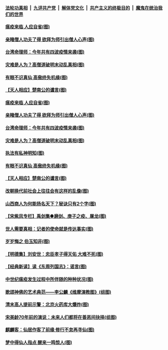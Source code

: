 

####  [法轮功真相](../../../../basic/blob/master/README.md?t=04220932) &nbsp;|&nbsp; [九评共产党](../../../../9ping.md/blob/master/README.md?t=04220932) &nbsp;|&nbsp; [解体党文化](../../../../jtdwh.md/blob/master/README.md?t=04220932)  &nbsp;|&nbsp; [共产主义的终极目的](../../../../gczydzjmd.md/blob/master/README.md?t=04220932) &nbsp;|&nbsp; [魔鬼在统治我们的世界](../../../../mgztzwmdsj.md/blob/master/README.md?t=04220932) 

#### [瘟疫来临 人应自省(图)](../pages/p7/930398.md?t=04220932) 

#### [亲睹僧人功夫了得 欲拜为师引出僧人心声(图)](../pages/p7/930445.md?t=04220932) 

#### [台湾命理师：今年共有四波疫情来袭(图)](../pages/p7/930542.md?t=04220932) 

#### [灾难是人为？高僧道破明末动乱真相(图)](../pages/p7/930218.md?t=04220932) 

#### [有眼不识真仙 高傲终失机缘(图)](../pages/p7/930020.md?t=04220932) 

#### [【天人相应】楚南公的谶言(图)](../pages/p7/930019.md?t=04220932) 

#### [瘟疫来临 人应自省(图)](../pages/p7/930398.md?t=04220932) 

#### [亲睹僧人功夫了得 欲拜为师引出僧人心声(图)](../pages/p7/930445.md?t=04220932) 

#### [台湾命理师：今年共有四波疫情来袭(图)](../pages/p7/930542.md?t=04220932) 

#### [灾难是人为？高僧道破明末动乱真相(图)](../pages/p7/930218.md?t=04220932) 

#### [执法有私神明知(图)](../pages/p7/930115.md?t=04220932) 

#### [有眼不识真仙 高傲终失机缘(图)](../pages/p7/930020.md?t=04220932) 

#### [【天人相应】楚南公的谶言(图)](../pages/p7/930019.md?t=04220932) 

#### [改朝换代前社会上往往会有这样的乱像(图)](../pages/p7/930217.md?t=04220932) 

#### [山西商人为何能扬名天下？秘诀只有2个字(图)](../pages/p7/930261.md?t=04220932) 

#### [【宋紫凤专栏】禹剑集●磨剑、庚子之疫、屠龙(图)](../pages/p7/930107.md?t=04220932) 

#### [世人需要真相：记者的使命就是传达事实(图)](../pages/p7/930088.md?t=04220932) 

#### [岁岁悔之 伯玉知非(图)](../pages/p7/929750.md?t=04220932) 

#### [【明德集】刘安世：忠臣孝子得天佑 大难不死(图)](../pages/p7/929757.md?t=04220932) 

#### [【经典新读】读《东周列国志》：谣言(图)](../pages/p7/929760.md?t=04220932) 

#### [中世纪瘟疫发生过程中所伴随的种种状况(图)](../pages/p7/929759.md?t=04220932) 

#### [歌颂神佛的艺术典范——李公麟《维摩演教图》(组图)](../pages/p7/928458.md?t=04220932) 

#### [清末高人提前示警：北京火药库大爆炸(图)](../pages/p7/930016.md?t=04220932) 

#### [宋美龄70年前的演说：未来人们都将在善恶间抉择(组图)](../pages/p7/929889.md?t=04220932) 

#### [麒麟客：仙居作客了前缘 修行不怠再寻仙(图)](../pages/p7/929758.md?t=04220932) 

#### [梦中得仙人指点 醒来一鸣惊人(图)](../pages/p7/930018.md?t=04220932) 


